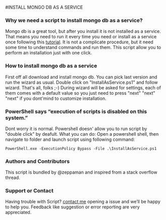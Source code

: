 #INSTALL MONGO DB AS A SERVICE

### Why we need a script to install mongo db as a service?
Mongo db is a great tool, but after you install it is not installed as a service. That means you need to run it every time you need or install as a service once following this [tutorial](https://docs.mongodb.org/manual/tutorial/install-mongodb-on-windows/).
It is not a complicate procedure, but it need some time to understand commands and run them. This script allow you to perform an installation just with one click.

### How to install mongo db as a service
First off all download and install mongo db. You can pick last version and run the wizard as usual.
Double click on "InstallAsService.ps1" and follow wizard. That's all, folks ;-)
During wizard will be asked for settings, each of them comes with a default value so you just need to press "next" "next" "next" if you dont'mind to customize installation.


### PowerShell says “execution of scripts is disabled on this system.”
Dont worry it is normal. Powershell doesn' allow you to run script by "double click" by deafult. What you can do:
Open a powershell shell, then navigate to folder and launch script using following command:

    PowerShell.exe -ExecutionPolicy Bypass -File .\InstallAsService.ps1

### Authors and Contributors
This script is bundled by @zeppaman  and inspired from a stack overflow thread. 

### Support or Contact
Having trouble with Script?  [contact me](https://github.com/zeppaman/install-mongo-db-as-service/issues) opening a issue and we’ll be happy to help you. Feedback like suggestion or error reporting are very appreciated.
